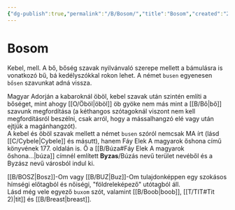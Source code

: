 ```yaml
---
{"dg-publish":true,"permalink":"/B/Bosom/","title":"Bosom","created":"2023-10-11T06:26","updated":"2024-01-30T07:22"}
---
```



# Bosom

Kebel, mell. A bő, bőség szavak nyilvánvaló szerepe mellett a bámulásra is vonatkozó bű, bá kedélyszókkal rokon lehet. A német `busen` egyenesen `bősen` szavunkat adná vissza.  

Magyar Adorján a kabaroknál öböl, kebel szavak után szintén említi a bőséget, mint ahogy [[O/Öböl\|öböl]] öb gyöke nem más mint a [[B/Bő\|bő]] szavunk megfordítása (a kéthangos szótagoknál viszont nem kell megfordításról beszélni, csak arról, hogy a mássalhangzó elé vagy után ejtjük a magánhangzót).  
A kebel és öböl szavak mellett a német `busen` szóról nemcsak MA írt (lásd [[C/Cybele\|Cybele]] és másutt), hanem Fáy Elek A magyarok őshona című könyvének 177. oldalán is. Ő a [[B/Búza#Fáy Elek A magyarok őshona...\|búza]] címnél említett **Byzas**/Búzás nevű terület nevéből és a Byzász nevű városból indul ki.  

[[B/BOSZ\|Bosz]]-Om vagy [[B/BUZ\|Buz]]-Om tulajdonképpen egy szokásos hímségi előtagból és nőiségi, "földreleképező" utótagból áll.  
Lásd még vele egyező `buxom` szót, valamint [[B/Boob\|boob]], [[T/TIT#Tit 2)\|tit]] és [[B/Breast\|breast]].  